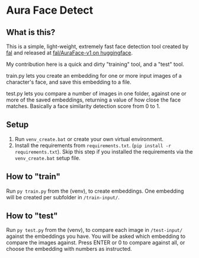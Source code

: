 # Aura Face Detect
## What is this?
This is a simple, light-weight, extremely fast face detection tool created by [fal](https://huggingface.co/fal) and released at [fal/AuraFace-v1 on huggingface](https://huggingface.co/fal/AuraFace-v1).

My contribution here is a quick and dirty "training" tool, and a "test" tool.

train.py lets you create an embedding for one or more input images of a character's face, and save this embedding to a file.

test.py lets you compare a number of images in one folder, against one or more of the saved embeddings, returning a value of how close the face matches. Basically a face similarity detection score from 0 to 1.

## Setup
1. Run `venv_create.bat` or create your own virtual environment.
2. Install the requirements from `requirements.txt`. (`pip install -r requirements.txt`). Skip this step if you installed the requirements via the `venv_create.bat` setup file.

## How to "train"
Run `py train.py` from the (venv), to create embeddings. One embedding will be created per subfolder in `/train-input/`.

## How to "test"
Run `py test.py` from the (venv), to compare each image in `/test-input/` against the embeddings you have. You will be asked which embedding to compare the images against. Press ENTER or 0 to compare against all, or choose the embedding with numbers as instructed.
